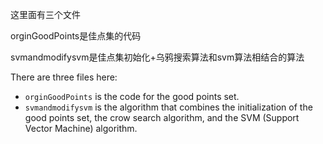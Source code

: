 这里面有三个文件

orginGoodPoints是佳点集的代码

svmandmodifysvm是佳点集初始化+乌鸦搜索算法和svm算法相结合的算法


There are three files here:

* `orginGoodPoints` is the code for the good points set.
* `svmandmodifysvm` is the algorithm that combines the initialization of the good points set, the crow search algorithm, and the SVM (Support Vector Machine) algorithm.
